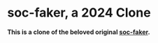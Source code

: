 # soc-faker, a 2024 Clone

**This is a clone of the beloved original [soc-faker](https://github.com/swimlane/soc-faker).**
